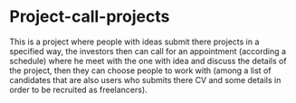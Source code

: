 # Project-call-projects

This is a project where people with ideas submit there projects in a specified way, the investors then can call for an appointment (according a schedule) where he meet with the one with idea and discuss the details of the project, then they can choose people to work with (among a list of candidates that are also users who submits there CV and some details in order to be recruited as freelancers).
